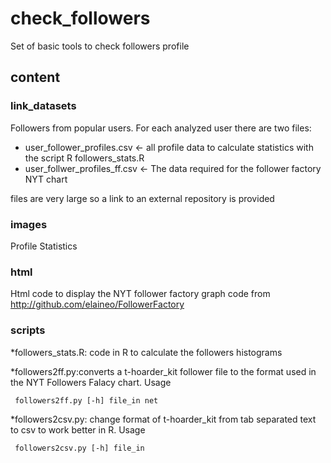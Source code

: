 # check_followers
Set of basic tools to check followers profile


## content

### link_datasets
Followers from popular users. For each analyzed user there are two files:
* user_follower_profiles.csv <- all profile data to calculate statistics with the script R followers_stats.R
* user_follwer_profiles_ff.csv <- The data required for the follower factory NYT chart

files are very large so a link to an external repository is provided

### images
Profile Statistics

### html 
 Html code to display the NYT follower factory graph
 code from http://github.com/elaineo/FollowerFactory
 
### scripts

*followers_stats.R: code in R to calculate the followers histograms 

*followers2ff.py:converts a t-hoarder_kit follower file to the format used in the NYT Followers Falacy chart. Usage

     followers2ff.py [-h] file_in net

*followers2csv.py: change format of t-hoarder_kit from tab separated text to csv to work better in R. Usage

     followers2csv.py [-h] file_in

